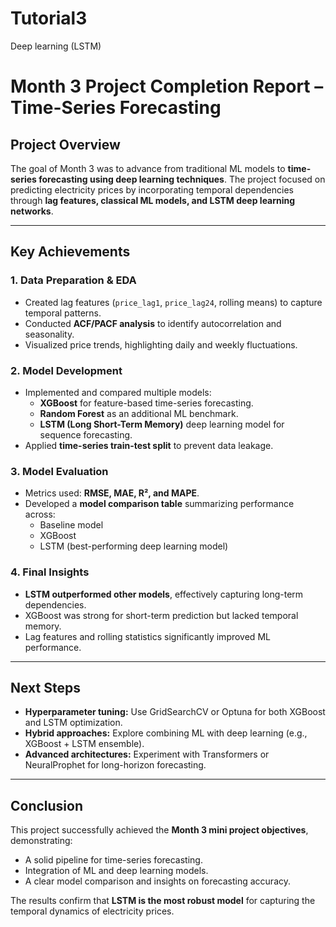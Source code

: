 # Tutorial3
Deep learning (LSTM)
# **Month 3 Project Completion Report – Time-Series Forecasting**

## **Project Overview**
The goal of Month 3 was to advance from traditional ML models to **time-series forecasting using deep learning techniques**. The project focused on predicting electricity prices by incorporating temporal dependencies through **lag features, classical ML models, and LSTM deep learning networks**.

---

## **Key Achievements**
### **1. Data Preparation & EDA**
- Created lag features (`price_lag1`, `price_lag24`, rolling means) to capture temporal patterns.
- Conducted **ACF/PACF analysis** to identify autocorrelation and seasonality.
- Visualized price trends, highlighting daily and weekly fluctuations.

### **2. Model Development**
- Implemented and compared multiple models:
  - **XGBoost** for feature-based time-series forecasting.
  - **Random Forest** as an additional ML benchmark.
  - **LSTM (Long Short-Term Memory)** deep learning model for sequence forecasting.
- Applied **time-series train-test split** to prevent data leakage.

### **3. Model Evaluation**
- Metrics used: **RMSE, MAE, R², and MAPE**.
- Developed a **model comparison table** summarizing performance across:
  - Baseline model
  - XGBoost
  - LSTM (best-performing deep learning model)

### **4. Final Insights**
- **LSTM outperformed other models**, effectively capturing long-term dependencies.
- XGBoost was strong for short-term prediction but lacked temporal memory.
- Lag features and rolling statistics significantly improved ML performance.

---

## **Next Steps**
- **Hyperparameter tuning:** Use GridSearchCV or Optuna for both XGBoost and LSTM optimization.
- **Hybrid approaches:** Explore combining ML with deep learning (e.g., XGBoost + LSTM ensemble).
- **Advanced architectures:** Experiment with Transformers or NeuralProphet for long-horizon forecasting.

---

## **Conclusion**
This project successfully achieved the **Month 3 mini project objectives**, demonstrating:
- A solid pipeline for time-series forecasting.
- Integration of ML and deep learning models.
- A clear model comparison and insights on forecasting accuracy.

The results confirm that **LSTM is the most robust model** for capturing the temporal dynamics of electricity prices.

